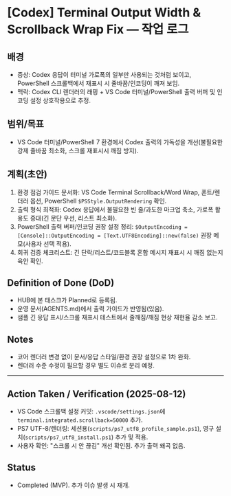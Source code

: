 # [Codex] Terminal Output Width & Scrollback Wrap Fix — 작업 로그

## 배경
- 증상: Codex 응답이 터미널 가로폭의 일부만 사용되는 것처럼 보이고, PowerShell 스크롤백에서 재표시 시 줄바꿈/인코딩이 깨져 보임.
- 맥락: Codex CLI 렌더러의 래핑 + VS Code 터미널/PowerShell 출력 버퍼 및 인코딩 설정 상호작용으로 추정.

## 범위/목표
- VS Code 터미널/PowerShell 7 환경에서 Codex 출력의 가독성을 개선(불필요한 강제 줄바꿈 최소화, 스크롤 재표시시 깨짐 방지).

## 계획(초안)
1) 환경 점검 가이드 문서화: VS Code Terminal Scrollback/Word Wrap, 폰트/렌더러 옵션, PowerShell `$PSStyle.OutputRendering` 확인.
2) 출력 형식 최적화: Codex 응답에서 불필요한 빈 줄/과도한 마크업 축소, 가로폭 활용도 증대(긴 문단 우선, 리스트 최소화).
3) PowerShell 출력 버퍼/인코딩 권장 설정 정리: `$OutputEncoding = [Console]::OutputEncoding = [Text.UTF8Encoding]::new(false)` 권장 메모(사용자 선택 적용).
4) 회귀 검증 체크리스트: 긴 단락/리스트/코드블록 혼합 메시지 재표시 시 깨짐 없는지 육안 확인.

## Definition of Done (DoD)
- HUB에 본 태스크가 Planned로 등록됨.
- 운영 문서(AGENTS.md)에서 출력 가이드가 반영됨(있음).
- 샘플 긴 응답 표시/스크롤 재표시 테스트에서 줄깨짐/깨짐 현상 재현율 감소 보고.

## Notes
- 코어 렌더러 변경 없이 문서/응답 스타일/환경 권장 설정으로 1차 완화.
- 렌더러 수준 수정이 필요할 경우 별도 이슈로 분리 예정.

---
## Action Taken / Verification (2025-08-12)
- VS Code 스크롤백 설정 커밋: `.vscode/settings.json`에 `terminal.integrated.scrollback=50000` 추가.
- PS7 UTF-8/렌더링: 세션용(`scripts/ps7_utf8_profile_sample.ps1`), 영구 설치(`scripts/ps7_utf8_install.ps1`) 추가 및 적용.
- 사용자 확인: "스크롤 시 안 끊김" 개선 확인됨. 추가 출력 왜곡 없음.

## Status
- Completed (MVP). 추가 이슈 발생 시 재개.
